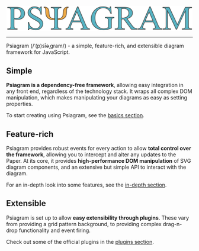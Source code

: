 ![](https://raw.githubusercontent.com/liamross/psiagram/master/logo/logo-title.png)

---

Psiagram (/ˈ(p)sīəˌɡram/) - a simple, feature-rich, and extensible diagram
framework for JavaScript.

## Simple

**Psiagram is a dependency-free framework**, allowing easy integration in any
front end, regardless of the technology stack. It wraps all complex DOM
manipulation, which makes manipulating your diagrams as easy as setting
properties.

To start creating using Psiagram, see the [basics section](./basics/README.md).

## Feature-rich

Psiagram provides robust events for every action to allow **total control over
the framework**, allowing you to intercept and alter any updates to the Paper.
At its core, it provides **high-performance DOM manipulation** of SVG diagram
components, and an extensive but simple API to interact with the diagram.

For an in-depth look into some features, see the
[in-depth section](./in-depth/README.md).

## Extensible

Psiagram is set up to allow **easy extensibility through plugins**. These vary
from providing a grid pattern background, to providing complex drag-n-drop
functionality and event firing.

Check out some of the official plugins in the
[plugins section](./plugins/README.md).
